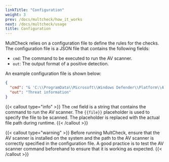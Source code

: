 ```yaml
---
linkTitle: "Configuration"
weight: 3
prev: /docs/multcheck/how_it_works
next: /docs/multcheck/usage
title: Configuration
---
```


MultCheck relies on a configuration file to define the rules for the checks. The configuration file is a JSON file that contains the following fields:

- `cmd`: The command to be executed to run the AV scanner.
- `out`: The output format of a positive detection.

An example configuration file is shown below:

```json
{
  "cmd": "& 'C:\\ProgramData\\Microsoft\\Windows Defender\\Platform\\4.18.24050.7-0\\MpCmdRun.exe' -Scan -ScanType 3 -File '{{file}}' -DisableRemediation -Trace -Level 0x10",
  "out": "Threat information"
}
```

{{< callout type="info" >}}
The `cmd` field is a string that contains the command to run the AV scanner. The `{{file}}` placeholder is used to specify the file to be scanned. The placeholder is replaced with the actual file path during runtime.
{{< /callout >}}

{{< callout type="warning" >}}
Before running MultCheck, ensure that the AV scanner is installed on the system and the path to the AV scanner is correctly specified in the configuration file. A good practice is to test the AV scanner command beforehand to ensure that it is working as expected.
{{< /callout >}}